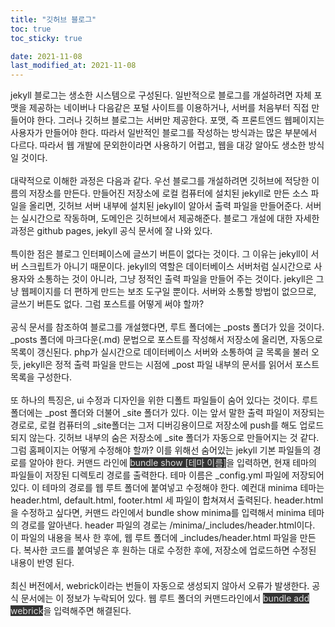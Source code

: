 ```yaml
---
title: "깃허브 블로그"
toc: true
toc_sticky: true

date: 2021-11-08
last_modified_at: 2021-11-08
---
```


jekyll 블로그는 생소한 시스템으로 구성된다. 일반적으로 블로그를 개설하려면 자체 포맷을 제공하는 네이버나 다음같은 포털 사이트를 이용하거나, 서버를 처음부터 직접 만들어야 한다. 그러나 깃허브 블로그는 서버만 제공한다. 포맷, 즉 프론트엔드 웹페이지는 사용자가 만들어야 한다. 따라서 일반적인 블로그를 작성하는 방식과는 많은 부분에서 다르다. 따라서 웹 개발에 문외한이라면 사용하기 어렵고, 웹을 대강 알아도 생소한 방식일 것이다.
<br>
<br>
대략적으로 이해한 과정은 다음과 같다.
우선 블로그를 개설하려면 깃허브에 적당한 이름의 저장소를 만든다.
만들어진 저장소에 로컬 컴퓨터에 설치된 jekyll로 만든 소스 파일을 올리면, 깃허브 서버 내부에 설치된 jekyll이 알아서 출력 파일을 만들어준다. 서버는 실시간으로 작동하며, 도메인은 깃허브에서 제공해준다. 블로그 개설에 대한 자세한 과정은 github pages, jekyll 공식 문서에 잘 나와 있다. 
<br>
<br>
특이한 점은 블로그 인터페이스에 글쓰기 버튼이 없다는 것이다. 그 이유는 jekyll이 서버 스크립트가 아니기 때문이다. jekyll의 역할은 데이터베이스 서버처럼 실시간으로 사용자와 소통하는 것이 아니라, 그냥 정적인 출력 파일을 만들어 주는 것이다. jekyll은 그냥 웹페이지를 더 편하게 만드는 보조 도구일 뿐이다. 서버와 소통할 방법이 없으므로, 글쓰기 버튼도 없다. 그럼 포스트를 어떻게 써야 할까?
<br>
<br>
공식 문서를 참조하여 블로그를 개설했다면, 루트 폴더에는 _posts 폴더가 있을 것이다. _posts 폴더에 마크다운(.md) 문법으로 포스트를 작성해서 저장소에 올리면, 자동으로 목록이 갱신된다. php가 실시간으로 데이터베이스 서버와 소통하여 글 목록을 불러 오듯, jekyll은 정적 출력 파일을 만드는 시점에 _post 파일 내부의 문서를 읽어서 포스트 목록을 구성한다.
<br>
<br>
또 하나의 특징은, ui 수정과 디자인을 위한 디폴트 파일들이 숨어 있다는 것이다. 루트 폴더에는 _post 폴더와 더불어 _site 폴더가 있다. 이는 앞서 말한 출력 파일이 저장되는 경로로, 로컬 컴퓨터의 _site폴더는 그저 디버깅용이므로 저장소에 push를 해도 업로드 되지 않는다. 깃허브 내부의 숨은 저장소에 _site 폴더가 자동으로 만들어지는 것 같다. 그럼 홈페이지는 어떻게 수정해야 할까? 이를 위해선 숨어있는 jekyll 기본 파일들의 경로를 알아야 한다. 커맨드 라인에 <span style="color: #ddd; background: #333">bundle show [테마 이름]</span>을 입력하면, 현재 테마의 파일들이 저장된 디렉토리 경로를 출력한다. 테마 이름은 _config.yml 파일에 저장되어 있다.
이 테마의 경로를 웹 루트 폴더에 붙여넣고 수정해야 한다. 예컨대 minima 테마는 header.html, default.html, footer.html 세 파일이 합쳐져서 출력된다. header.html을 수정하고 싶다면, 커맨드 라인에서 bundle show minima를 입력해서 minima 테마의 경로를 알아낸다. header 파일의 경로는 /minima/_includes/header.html이다. 이 파일의 내용을 복사 한 후에, 웹 루트 폴더에 _includes/header.html 파일을 만든다. 복사한 코드를 붙여넣은 후 원하는 대로 수정한 후에, 저장소에 업로드하면 수정된 내용이 반영 된다.
<br>
<br>
최신 버전에서, webrick이라는 번들이 자동으로 생성되지 않아서 오류가 발생한다. 공식 문서에는 이 정보가 누락되어 있다. 웹 루트 폴더의 커맨드라인에서 <span style="color: #ddd; background: #333;">bundle add webrick</span>을 입력해주면 해결된다.
